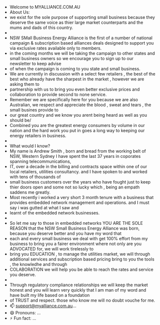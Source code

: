 - Welcome to MYALLIANCE.COM.AU
- About Us: 
- we exist for the sole purpose of supporting small business because they deserve the same voice as thier large market counterparts and the mums and dads of this country.
- 
- NSW SMall Business Energy Alliance is the first of a number of national campaign & subscription based alliances  deals designed to support you via exclusive rates available only to members.
- in the coming months we will be taking the campaign to other states and small business owners so we encourage you to sign up to our newsletter to keep advise
- of when the campaign is coming to you state and small business.
- We are currently in discussion with a select few retailers , the best of the best who already have the sharpest in the market , however we are asking them to
- partnership with us to bring you even better exclusive prices and collaboration to provide second to none service.
- Remember we are specifically here for you because we are also Australian, we respect and appreciate the blood , sweat and tears , the small busines provide to
- our great country and we know you arent being heard as well as you should be/
- Combined you are the greatest energy consumers by volume in our nation and the hard work you put in goes a long way to keeping our energy retailers in business.
-
- What would I know?
- My name is Andrew Smith , born and bread from the working belt of NSW, Western Sydney I have spent the last 37 years in coporates spanning telecommunications,
- IT, over a decade in the billing and contracts space within one of our local retailers, utilities consultancy. and I have spoken to and worked with tens of thousands of
- small business customers over the years who have fought just to keep thier doors open and some not so lucky which , being an empath saddens me greatly.
- Most recently i worked a very short 3 month tenure with a business that provides embedded network management and operations. and I must say i was gutted at what I saw and
- learnt of the embedded network businesses.
- 
- So let me say to those in embedded networks YOU ARE THE SOLE REASON that the NSW Small Business Energy Alliance was born, because you deserve better and you have my word that
- each and every small business we deal with get 100% effort from my business to bring you a fairer environment where not only are you ADVOCATED for, we will work tirelessly to
- bring you EDUCATION , to manage the utilities market, we will through additional services and subscription based pricing bring to you the tools , the knowledhe and through
- COLABORATION we will help you be able to reach the rates and service you deserve.
-
- Through regulatory compliance relationships we will keep the market honest and you will learn very quickly that I am man of my word and have built my life based on a foundation
- of TRUST and respect. those who know me will no doubt vouche for me.
- 📫 support@myalliance.com.au...
- 😄 Pronouns: ...
- ⚡ Fun fact: ...

<!---
MyAllianceAus/MyAllianceAus is a ✨ special ✨ repository because its `README.md` (this file) appears on your GitHub profile.
You can click the Preview link to take a look at your changes.
--->
